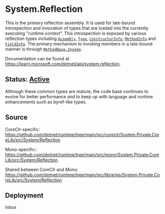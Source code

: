 # System.Reflection
This is the primary reflection assembly. It is used for late-bound introspection and invocation of types that are loaded into the currently executing "runtime context". This introspection is exposed by various reflection types including [`Assembly`](https://learn.microsoft.com/dotnet/api/system.reflection.assembly), [`Type`](https://learn.microsoft.com/dotnet/api/system.type), [`ConstructorInfo`](https://learn.microsoft.com/dotnet/api/system.reflection.constructorinfo), [`MethodInfo`](https://learn.microsoft.com/dotnet/api/system.reflection.methodinfo) and [`FieldInfo`](https://learn.microsoft.com/dotnet/api/system.reflection.fieldinfo). The primary mechanism to invoking members in a late-bound manner is through [`MethodBase.Invoke`](https://learn.microsoft.com/dotnet/api/system.reflection.methodbase.invoke).

Documentation can be found at https://learn.microsoft.com/dotnet/api/system.reflection.

## Status: [Active](../../libraries/README.md#development-statuses)
Although these common types are mature, the code base continues to evolve for better performance and to keep up with language and runtime enhancements such as byref-like types.

## Source
CoreClr-specific:
 https://github.com/dotnet/runtime/tree/main/src/coreclr/System.Private.CoreLib/src/System/Reflection

Mono-specific::
https://github.com/dotnet/runtime/tree/main/src/mono/System.Private.CoreLib/src/System/Reflection

Shared between CoreClr and Mono:
https://github.com/dotnet/runtime/tree/main/src/libraries/System.Private.CoreLib/src/System/Reflection

## Deployment
Inbox
